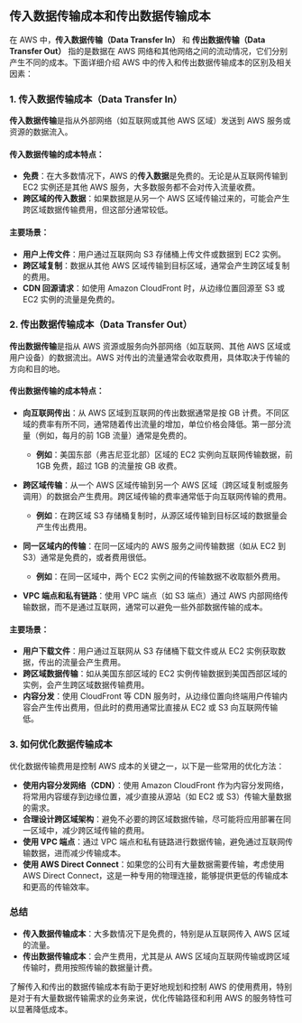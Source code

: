 ## 传入数据传输成本和传出数据传输成本

在 AWS 中，**传入数据传输（Data Transfer In）** 和 **传出数据传输（Data Transfer Out）** 指的是数据在 AWS 网络和其他网络之间的流动情况，它们分别产生不同的成本。下面详细介绍 AWS 中的传入和传出数据传输成本的区别及相关因素：

### 1. **传入数据传输成本（Data Transfer In）**
**传入数据传输**是指从外部网络（如互联网或其他 AWS 区域）发送到 AWS 服务或资源的数据流入。

#### 传入数据传输的成本特点：
- **免费**：在大多数情况下，AWS 的**传入数据**是免费的。无论是从互联网传输到 EC2 实例还是其他 AWS 服务，大多数服务都不会对传入流量收费。
- **跨区域的传入数据**：如果数据是从另一个 AWS 区域传输过来的，可能会产生跨区域数据传输费用，但这部分通常较低。

#### 主要场景：
- **用户上传文件**：用户通过互联网向 S3 存储桶上传文件或数据到 EC2 实例。
- **跨区域复制**：数据从其他 AWS 区域传输到目标区域，通常会产生跨区域复制的费用。
- **CDN 回源请求**：如使用 Amazon CloudFront 时，从边缘位置回源至 S3 或 EC2 实例的流量是免费的。

### 2. **传出数据传输成本（Data Transfer Out）**
**传出数据传输**是指从 AWS 资源或服务向外部网络（如互联网、其他 AWS 区域或用户设备）的数据流出。AWS 对传出的流量通常会收取费用，具体取决于传输的方向和目的地。

#### 传出数据传输的成本特点：
- **向互联网传出**：从 AWS 区域到互联网的传出数据通常是按 GB 计费。不同区域的费率有所不同，通常随着传出流量的增加，单位价格会降低。第一部分流量（例如，每月的前 1GB 流量）通常是免费的。
  - **例如**：美国东部（弗吉尼亚北部）区域的 EC2 实例向互联网传输数据，前 1GB 免费，超过 1GB 的流量按 GB 收费。
  
- **跨区域传输**：从一个 AWS 区域传输到另一个 AWS 区域（跨区域复制或服务调用）的数据会产生费用。跨区域传输的费率通常低于向互联网传输的费用。
  - **例如**：在跨区域 S3 存储桶复制时，从源区域传输到目标区域的数据量会产生传出费用。

- **同一区域内的传输**：在同一区域内的 AWS 服务之间传输数据（如从 EC2 到 S3）通常是免费的，或者费用很低。
  - **例如**：在同一区域中，两个 EC2 实例之间的传输数据不收取额外费用。

- **VPC 端点和私有链路**：使用 VPC 端点（如 S3 端点）通过 AWS 内部网络传输数据，而不是通过互联网，通常可以避免一些外部数据传输的成本。

#### 主要场景：
- **用户下载文件**：用户通过互联网从 S3 存储桶下载文件或从 EC2 实例获取数据，传出的流量会产生费用。
- **跨区域数据传输**：如从美国东部区域的 EC2 实例传输数据到美国西部区域的实例，会产生跨区域数据传输费用。
- **内容分发**：使用 CloudFront 等 CDN 服务时，从边缘位置向终端用户传输内容会产生传出费用，但此时的费用通常比直接从 EC2 或 S3 向互联网传输低。

### 3. **如何优化数据传输成本**
优化数据传输费用是控制 AWS 成本的关键之一，以下是一些常用的优化方法：

- **使用内容分发网络（CDN）**：使用 Amazon CloudFront 作为内容分发网络，将常用内容缓存到边缘位置，减少直接从源站（如 EC2 或 S3）传输大量数据的需求。
- **合理设计跨区域架构**：避免不必要的跨区域数据传输，尽可能将应用部署在同一区域中，减少跨区域传输的费用。
- **使用 VPC 端点**：通过 VPC 端点和私有链路进行数据传输，避免通过互联网传输数据，进而减少传输成本。
- **使用 AWS Direct Connect**：如果您的公司有大量数据需要传输，考虑使用 AWS Direct Connect，这是一种专用的物理连接，能够提供更低的传输成本和更高的传输效率。

### 总结

- **传入数据传输成本**：大多数情况下是免费的，特别是从互联网传入 AWS 区域的流量。
- **传出数据传输成本**：会产生费用，尤其是从 AWS 区域向互联网传输或跨区域传输时，费用按照传输的数据量计费。

了解传入和传出的数据传输成本有助于更好地规划和控制 AWS 的使用费用，特别是对于有大量数据传输需求的业务来说，优化传输路径和利用 AWS 的服务特性可以显著降低成本。